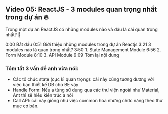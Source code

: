 ## Video 05: ReactJS - 3 modules quan trọng nhất trong dự án 🔥

Trong một dự án ReactJS có những modules nào và đâu là cái quan trọng nhất? 🤔

0:00 Bắt đầu
0:51 Giới thiệu những modules trong dự án Reactjs
3:21 3 modules nào là quan trọng nhất?
3:50 1. State Management Module
6:56 2. Form Module
8:10 3. API Module
9:09 Tóm lại nội dung

### Tóm tắt 3 vấn đề anh vừa nói:

- Các tổ chức state (cực kì quan trọng): cái này cũng tương đương với việc bạn thiết kế DB cho BE vậy
- Handle Form: Nếu a từng sử dụng qua các thư viện ngoài như Material, Ant thì sẽ hiểu kiến trúc a nói
- Call API: cái này giống như việc common hóa những chức năng theo thư mục cơ bản.

